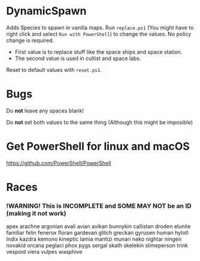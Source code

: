 # DynamicSpawn
Adds Species to spawn in vanilla maps.  Run `replace.ps1` (You might have to right click and select `Run with PowerShell`) to change the values.  No policy change is required.
* First value is to replace stuff like the space ships and space station.
* The second value is used in cultist and space labs.

Reset to default values with `reset.ps1`.

# Bugs
Do __not__ leave any spaces blank!

Do __not__ set both values to the same thing (Although this might be imposible)

# Get PowerShell for linux and macOS
https://github.com/PowerShell/PowerShell

# Races
### !WARNING! This is INCOMPLETE and SOME MAY NOT be an ID (making it not work)
apex
arachne
argonian
avali
avian
avikan
bunnykin
callistan
droden
elunite
familiar
felin
fenerox
floran
gardevan
glitch
greckan
gyrusen
human
hylotl
Indix
kazdra
kemono
kineptic
lamia
mantizi
munari
neko
nightar
ningen
novakid
orcana
peglaci
phox
pygs
sergal
skath
skelekin
slimeperson
trink
vespoid
viera
vulpes
wasphive
